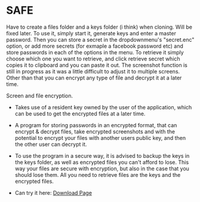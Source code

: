 # SAFE
Have to create a files folder and a keys folder (i think) when cloning. Will be fixed later.
To use it, simply start it, generate keys and enter a master password. Then you can store a secret in the dropdownmenu's
"secret.enc" option, or add more secrets (for exmaple a facebook password etc) and store passwords in each of the options in the menu.
To retrieve it simply choose which one you want to retrieve, and click retrieve secret which copies it to clipboard and you can paste it out.
The screenshot function is still in progress as it was a little difficult to adjust it to multiple screens.
Other than that you can encrypt any type of file and decrypt it at a later time.

Screen and file encryption.
- Takes use of a resident key owned by the user of the application, which
  can be used to get the encrypted files at a later time.

- A program for storing passwords in an encrypted format, that can encrypt & decrypt files, take encrypted screenshots
  and with the potential to encrypt your files with another users public key, and then the other user can decrypt it.
  
- To use the program in a secure way, it is advised to backup the keys in the keys folder, as well as
  encrypted files you can't afford to lose. This way your files are secure with encryption, but also
  in the case that you should lose them. All you need to retrieve files are the keys and the encrypted files.
  
- Can try it here: <a href="./assets/SAFE.zip" target="_top">Download Page</a>
